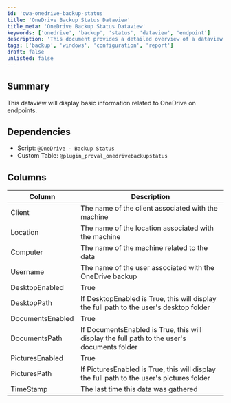 ```yaml
---
id: 'cwa-onedrive-backup-status'
title: 'OneDrive Backup Status Dataview'
title_meta: 'OneDrive Backup Status Dataview'
keywords: ['onedrive', 'backup', 'status', 'dataview', 'endpoint']
description: 'This document provides a detailed overview of a dataview that displays essential information related to OneDrive backups on endpoints, including dependencies, columns, and their descriptions.'
tags: ['backup', 'windows', 'configuration', 'report']
draft: false
unlisted: false
---
```

## Summary

This dataview will display basic information related to OneDrive on endpoints.

## Dependencies

- Script: `@OneDrive - Backup Status`
- Custom Table: `@plugin_proval_onedrivebackupstatus`

## Columns

| Column           | Description                                                                                          |
|------------------|------------------------------------------------------------------------------------------------------|
| Client           | The name of the client associated with the machine                                                  |
| Location         | The name of the location associated with the machine                                                |
| Computer         | The name of the machine related to the data                                                         |
| Username         | The name of the user associated with the OneDrive backup                                            |
| DesktopEnabled    | True|False - Will display if the user's "Desktop" folder is being backed up to OneDrive              |
| DesktopPath      | If DesktopEnabled is True, this will display the full path to the user's desktop folder             |
| DocumentsEnabled  | True|False - Will display if the user's "Documents" folder is being backed up to OneDrive            |
| DocumentsPath    | If DocumentsEnabled is True, this will display the full path to the user's documents folder         |
| PicturesEnabled   | True|False - Will display if the user's "Pictures" folder is being backed up to OneDrive             |
| PicturesPath     | If PicturesEnabled is True, this will display the full path to the user's pictures folder           |
| TimeStamp        | The last time this data was gathered                                                                  |

